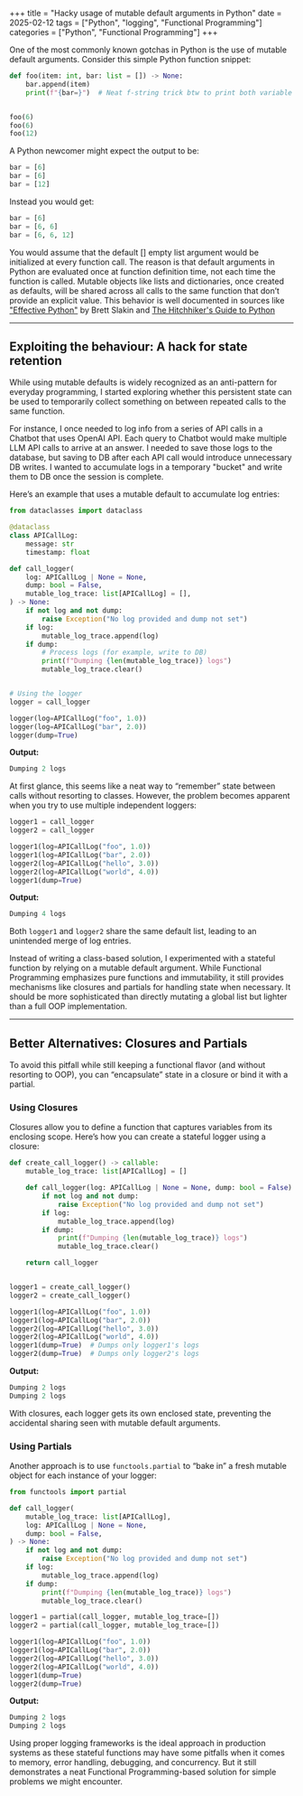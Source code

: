 +++
title = "Hacky usage of mutable default arguments in Python"
date = 2025-02-12
tags = ["Python", "logging", "Functional Programming"]
categories = ["Python", "Functional Programming"]
+++

One of the most commonly known gotchas in Python is the use of mutable default arguments.
Consider this simple Python function snippet:

```python
def foo(item: int, bar: list = []) -> None:
    bar.append(item)
    print(f"{bar=}")  # Neat f-string trick btw to print both variable name and value


foo(6)
foo(6)
foo(12)
```

A Python newcomer might expect the output to be:

```python
bar = [6]
bar = [6]
bar = [12]
```

Instead you would get:

```python
bar = [6]
bar = [6, 6]
bar = [6, 6, 12]
```

You would assume that the default [] empty list argument would be initialized at every function call. The reason is that default arguments in Python are evaluated once at function definition time, not each time the function is called. Mutable objects like lists and dictionaries, once created as defaults, will be shared across all calls to the same function that don’t provide an explicit value. This behavior is well documented in sources like ["Effective Python"](https://effectivepython.com/) by Brett Slakin and [The Hitchhiker's Guide to Python](https://docs.python-guide.org/writing/gotchas/)

---

## Exploiting the behaviour: A hack for state retention

While using mutable defaults is widely recognized as an anti-pattern for everyday programming, I started exploring whether this persistent state can be used to temporarily collect something on between repeated calls to the same function.

For instance, I once needed to log info from a series of API calls in a Chatbot that uses OpenAI API. Each query to Chatbot would make multiple LLM API calls to arrive at an answer. I needed to save those logs to the database, but saving to DB after each API call would introduce unnecessary DB writes. I wanted to accumulate logs in a temporary "bucket" and write them to DB once the session is complete.

Here’s an example that uses a mutable default to accumulate log entries:

```python
from dataclasses import dataclass

@dataclass
class APICallLog:
    message: str
    timestamp: float

def call_logger(
    log: APICallLog | None = None,
    dump: bool = False,
    mutable_log_trace: list[APICallLog] = [],
) -> None:
    if not log and not dump:
        raise Exception("No log provided and dump not set")
    if log:
        mutable_log_trace.append(log)
    if dump:
        # Process logs (for example, write to DB)
        print(f"Dumping {len(mutable_log_trace)} logs")
        mutable_log_trace.clear()


# Using the logger
logger = call_logger

logger(log=APICallLog("foo", 1.0))
logger(log=APICallLog("bar", 2.0))
logger(dump=True)
```

**Output:**

```python
Dumping 2 logs
```

At first glance, this seems like a neat way to “remember” state between calls without resorting to classes. However, the problem becomes apparent when you try to use multiple independent loggers:

```python
logger1 = call_logger
logger2 = call_logger

logger1(log=APICallLog("foo", 1.0))
logger1(log=APICallLog("bar", 2.0))
logger2(log=APICallLog("hello", 3.0))
logger2(log=APICallLog("world", 4.0))
logger1(dump=True)
```

**Output:**

```python
Dumping 4 logs
```

Both `logger1` and `logger2` share the same default list, leading to an unintended merge of log entries.

Instead of writing a class-based solution, I experimented with a stateful function by relying on a mutable default argument.
While Functional Programming emphasizes pure functions and immutability, it still provides mechanisms like closures and partials for handling state when necessary. It should be more sophisticated than directly mutating a global list but lighter than a full OOP implementation.

---

## Better Alternatives: Closures and Partials

To avoid this pitfall while still keeping a functional flavor (and without resorting to OOP), you can “encapsulate” state in a closure or bind it with a partial.

### Using Closures

Closures allow you to define a function that captures variables from its enclosing scope. Here’s how you can create a stateful logger using a closure:

```python
def create_call_logger() -> callable:
    mutable_log_trace: list[APICallLog] = []

    def call_logger(log: APICallLog | None = None, dump: bool = False) -> None:
        if not log and not dump:
            raise Exception("No log provided and dump not set")
        if log:
            mutable_log_trace.append(log)
        if dump:
            print(f"Dumping {len(mutable_log_trace)} logs")
            mutable_log_trace.clear()

    return call_logger


logger1 = create_call_logger()
logger2 = create_call_logger()

logger1(log=APICallLog("foo", 1.0))
logger1(log=APICallLog("bar", 2.0))
logger2(log=APICallLog("hello", 3.0))
logger2(log=APICallLog("world", 4.0))
logger1(dump=True)  # Dumps only logger1's logs
logger2(dump=True)  # Dumps only logger2's logs
```

**Output:**

```python
Dumping 2 logs
Dumping 2 logs
```

With closures, each logger gets its own enclosed state, preventing the accidental sharing seen with mutable default arguments.

### Using Partials

Another approach is to use `functools.partial` to “bake in” a fresh mutable object for each instance of your logger:

```python
from functools import partial

def call_logger(
    mutable_log_trace: list[APICallLog],
    log: APICallLog | None = None,
    dump: bool = False,
) -> None:
    if not log and not dump:
        raise Exception("No log provided and dump not set")
    if log:
        mutable_log_trace.append(log)
    if dump:
        print(f"Dumping {len(mutable_log_trace)} logs")
        mutable_log_trace.clear()

logger1 = partial(call_logger, mutable_log_trace=[])
logger2 = partial(call_logger, mutable_log_trace=[])

logger1(log=APICallLog("foo", 1.0))
logger1(log=APICallLog("bar", 2.0))
logger2(log=APICallLog("hello", 3.0))
logger2(log=APICallLog("world", 4.0))
logger1(dump=True)
logger2(dump=True)
```

**Output:**

```python
Dumping 2 logs
Dumping 2 logs
```

Using proper logging frameworks is the ideal approach in production systems as these stateful functions may have some pitfalls when it comes to memory, error handling, debugging, and concurrency. But it still demonstrates a neat Functional Programming-based solution for simple problems we might encounter.
